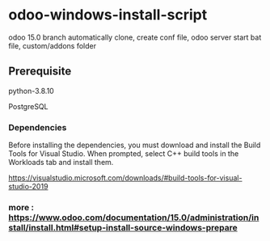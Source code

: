 # odoo-windows-install-script
odoo 15.0 branch automatically clone, create conf file, odoo server start bat file, custom/addons folder 

## Prerequisite
python-3.8.10

PostgreSQL

### Dependencies
Before installing the dependencies, you must download and install the Build Tools for Visual Studio. When prompted, select C++ build tools in the Workloads tab and install them.

https://visualstudio.microsoft.com/downloads/#build-tools-for-visual-studio-2019


### more : https://www.odoo.com/documentation/15.0/administration/install/install.html#setup-install-source-windows-prepare
